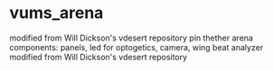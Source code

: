 # vums_arena
modified from Will Dickson's vdesert repository
pin thether arena
components:
panels, led for optogetics, camera, wing beat analyzer
modified from Will Dickson's vdesert repository
